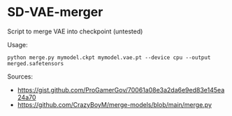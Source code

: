 # SD-VAE-merger
Script to merge VAE into checkpoint (untested)

Usage:
```
python merge.py mymodel.ckpt mymodel.vae.pt --device cpu --output merged.safetensors
```

Sources:
- https://gist.github.com/ProGamerGov/70061a08e3a2da6e9ed83e145ea24a70
- https://github.com/CrazyBoyM/merge-models/blob/main/merge.py
